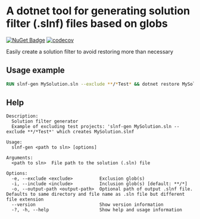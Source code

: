 # A dotnet tool for generating solution filter (.slnf) files based on globs

[![NuGet Badge](https://img.shields.io/nuget/v/SolutionFilterGenerator)](https://www.nuget.org/packages/SolutionFilterGenerator/)
[![codecov](https://codecov.io/gh/rosenbjerg/slnf-gen/branch/main/graph/badge.svg)](https://codecov.io/gh/rosenbjerg/slnf-gen)

Easily create a solution filter to avoid restoring more than necessary

## Usage example

```dockerfile
RUN slnf-gen MySolution.sln --exclude **/*Test* && dotnet restore MySolution.slnf
```

## Help

```
Description:
  Solution filter generator
  Example of excluding test projects: 'slnf-gen MySolution.sln --exclude **/*Test*' which creates MySolution.slnf

Usage:
  slnf-gen <path to sln> [options]

Arguments:
  <path to sln>  File path to the solution (.sln) file

Options:
  -e, --exclude <exclude>          Exclusion glob(s)
  -i, --include <include>          Inclusion glob(s) [default: **/*]
  -o, --output-path <output-path>  Optional path of output .slnf file. Defaults to same directory and file name as .sln file but different file extension
  --version                        Show version information
  -?, -h, --help                   Show help and usage information
```
